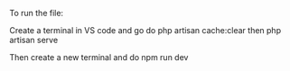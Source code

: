 To run the file:

Create a terminal in VS code and go do  php artisan cache:clear then php artisan serve  

Then create a new terminal and do npm run dev
